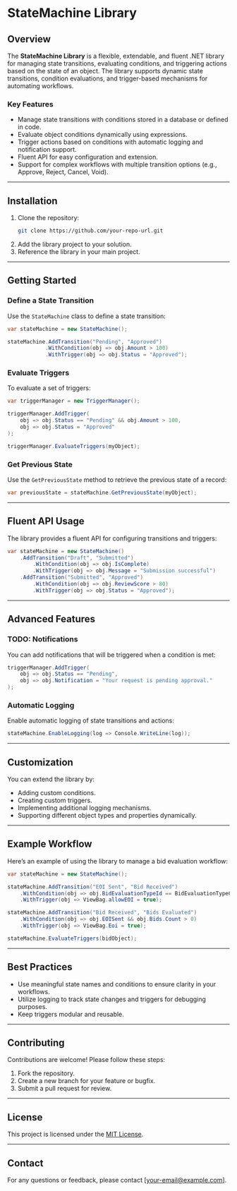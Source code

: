 # StateMachine Library

## Overview

The **StateMachine Library** is a flexible, extendable, and fluent .NET library for managing state transitions, evaluating conditions, and triggering actions based on the state of an object. The library supports dynamic state transitions, condition evaluations, and trigger-based mechanisms for automating workflows.

### Key Features

- Manage state transitions with conditions stored in a database or defined in code.
- Evaluate object conditions dynamically using expressions.
- Trigger actions based on conditions with automatic logging and notification support.
- Fluent API for easy configuration and extension.
- Support for complex workflows with multiple transition options (e.g., Approve, Reject, Cancel, Void).

---

## Installation

1. Clone the repository:
   ```bash
   git clone https://github.com/your-repo-url.git
   ```
2. Add the library project to your solution.
3. Reference the library in your main project.

---

## Getting Started

### Define a State Transition

Use the `StateMachine` class to define a state transition:

```csharp
var stateMachine = new StateMachine();

stateMachine.AddTransition("Pending", "Approved")
            .WithCondition(obj => obj.Amount > 100)
            .WithTrigger(obj => obj.Status = "Approved");
```

### Evaluate Triggers

To evaluate a set of triggers:

```csharp
var triggerManager = new TriggerManager();

triggerManager.AddTrigger(
    obj => obj.Status == "Pending" && obj.Amount > 100,
    obj => obj.Status = "Approved"
);

triggerManager.EvaluateTriggers(myObject);
```

### Get Previous State

Use the `GetPreviousState` method to retrieve the previous state of a record:

```csharp
var previousState = stateMachine.GetPreviousState(myObject);
```

---

## Fluent API Usage

The library provides a fluent API for configuring transitions and triggers:

```csharp
var stateMachine = new StateMachine()
    .AddTransition("Draft", "Submitted")
        .WithCondition(obj => obj.IsComplete)
        .WithTrigger(obj => obj.Message = "Submission successful")
    .AddTransition("Submitted", "Approved")
        .WithCondition(obj => obj.ReviewScore > 80)
        .WithTrigger(obj => obj.Status = "Approved");
```

---

## Advanced Features

### TODO: Notifications

You can add notifications that will be triggered when a condition is met:

```csharp
triggerManager.AddTrigger(
    obj => obj.Status == "Pending",
    obj => obj.Notification = "Your request is pending approval."
);
```

### Automatic Logging

Enable automatic logging of state transitions and actions:

```csharp
stateMachine.EnableLogging(log => Console.WriteLine(log));
```

---

## Customization

You can extend the library by:

- Adding custom conditions.
- Creating custom triggers.
- Implementing additional logging mechanisms.
- Supporting different object types and properties dynamically.

---

## Example Workflow

Here’s an example of using the library to manage a bid evaluation workflow:

```csharp
var stateMachine = new StateMachine();

stateMachine.AddTransition("EOI Sent", "Bid Received")
    .WithCondition(obj => obj.BidEvaluationTypeId == BidEvaluationTypeCodes.DIRECT_CONTRACTING)
    .WithTrigger(obj => ViewBag.allowEOI = true);

stateMachine.AddTransition("Bid Received", "Bids Evaluated")
    .WithCondition(obj => obj.EOISent && obj.Bids.Count > 0)
    .WithTrigger(obj => ViewBag.Eoi = true);

stateMachine.EvaluateTriggers(bidObject);
```

---

## Best Practices

- Use meaningful state names and conditions to ensure clarity in your workflows.
- Utilize logging to track state changes and triggers for debugging purposes.
- Keep triggers modular and reusable.

---

## Contributing

Contributions are welcome! Please follow these steps:

1. Fork the repository.
2. Create a new branch for your feature or bugfix.
3. Submit a pull request for review.

---

## License

This project is licensed under the [MIT License](LICENSE).

---

## Contact

For any questions or feedback, please contact [your-email@example.com].
